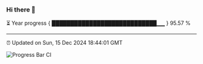 ### Hi there 👋

⏳ Year progress { ████████████████████████████▁▁ } 95.57 %

---

⏰ Updated on Sun, 15 Dec 2024 18:44:01 GMT

![Progress Bar CI](https://github.com/IshwaranRudhara/GIT-ACTION/workflows/Progress%20Bar%20CI/badge.svg)
